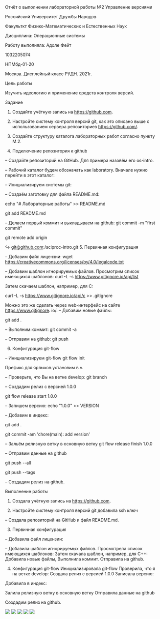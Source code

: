 Отчёт о выполнении лабораторной работы №2 Управление версиями


Российский Университет Дружбы Народов

Факульткт Физико-Математических и Естественных Наук

Дисциплина: Операционные системы

Работу выполняла: Адоле Фейт

1032205074

НПМбд-01-20

Москва. Дисплейный класс РУДН. 2021г.

Цель работы

Изучить идеологию и применение средств контроля версий.

Задание

1.	Создайте учётную запись на https://github.com.

2.	Настройте систему контроля версий git, как это описано выше c использованием сервера репозиториев https://github.com/.

3.	Создайте структуру каталога лабораторных работ согласно пункту М.2.

4.	Подключение репозитория к github

– Создайте репозиторий на GitHub. Для примера назовём его os-intro.

– Рабочий каталог будем обозначать как laboratory. Вначале нужно перейти в этот каталог:

– Инициализируем системы git:

– Создаём заготовку для файла README.md:

echo "# Лабораторные работы" >> README.md

git add README.md

– Делаем первый коммит и выкладываем на github: git commit -m "first commit"

git remote add origin

↪ git@github.com:/sciproc-intro.git 5. Первичная конфигурация

– Добавим файл лицензии: wget https://creativecommons.org/licenses/by/4.0/legalcode.txt

– Добавим шаблон игнорируемых файлов. Просмотрим список имеющихся шаблонов: curl -L -s https://www.gitignore.io/api/list

Затем скачаем шаблон, например, для C:

curl -L -s https://www.gitignore.io/api/c >> .gitignore

Можно это же сделать через web-интерфейс на сайте https://www.gitignore. io/. – Добавим новые файлы:

git add .
 

– Выполним коммит: git commit -a

– Отправим на github: git push

6. Конфигурация git-flow

– Инициализируем git-flow git flow init

Префикс для ярлыков установим в v.

– Проверьте, что Вы на ветке develop: git branch

– Создадим релиз с версией 1.0.0

git flow release start 1.0.0

– Запишем версию: echo "1.0.0" >> VERSION

– Добавим в индекс:

git add .

git commit -am 'chore(main): add version'

– Зальём релизную ветку в основную ветку git flow release finish 1.0.0

– Отправим данные на github

git push --all

git push --tags

– Создадим релиз на github.

Выполнение работы

1.	Создала учётную запись на https://github.com.

2.	Настройте систему контроля версий git добавила ssh ключ

– Создала репозиторий на GitHub и файл README.md.

3.	Первичная конфигурация

– Добавила файл лицензии:

– Добавила шаблон игнорируемых файлов. Просмотрела список имеющихся шаблонов:
Затем скачала шаблон, например, для C++:
Добавила новые файлы,
Выполнила коммит.
Отправила на github.

4.	Конфигурация git-flow Инициализировала git-flow Проверила, что я на ветке develop: Создала релиз с версией 1.0.0
Записала версию:

Добавила в индекс:

Залила релизную ветку в основную ветку
Отправила данные на github

Создадим релиз на github.

![](image/05.jpg) 
![](image/06.jpg)
![](image/07.png) 
![](image/08.png)
![](image/09.jpg) 



